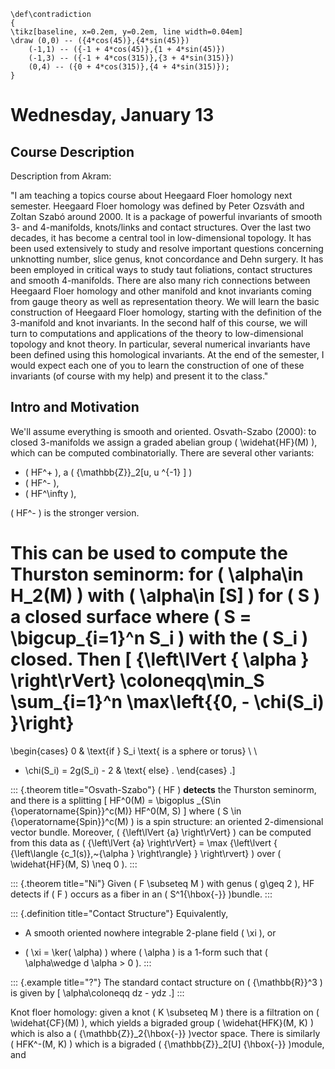 ```{=tex}
\def\contradiction
{
\tikz[baseline, x=0.2em, y=0.2em, line width=0.04em]
\draw (0,0) -- ({4*cos(45)},{4*sin(45)})
    (-1,1) -- ({-1 + 4*cos(45)},{1 + 4*sin(45)})
    (-1,3) -- ({-1 + 4*cos(315)},{3 + 4*sin(315)})
    (0,4) -- ({0 + 4*cos(315)},{4 + 4*sin(315)});
}
```
# Wednesday, January 13

## Course Description

Description from Akram:

"I am teaching a topics course about Heegaard Floer homology next semester. Heegaard Floer homology was defined by Peter Ozsváth and Zoltan Szabó around 2000. It is a package of powerful invariants of smooth 3- and 4-manifolds, knots/links and contact structures. Over the last two decades, it has become a central tool in low-dimensional topology. It has been used extensively to study and resolve important questions concerning unknotting number, slice genus, knot concordance and Dehn surgery. It has been employed in critical ways to study taut foliations, contact structures and smooth 4-manifolds. There are also many rich connections between Heegaard Floer homology and other manifold and knot invariants coming from gauge theory as well as representation theory. We will learn the basic construction of Heegaard Floer homology, starting with the definition of the 3-manifold and knot invariants. In the second half of this course, we will turn to computations and applications of the theory to low-dimensional topology and knot theory. In particular, several numerical invariants have been defined using this homological invariants. At the end of the semester, I would expect each one of you to learn the construction of one of these invariants (of course with my help) and present it to the class."

## Intro and Motivation

We'll assume everything is smooth and oriented. Osvath-Szabo (2000): to closed 3-manifolds we assign a graded abelian group \( \widehat{HF}(M) \), which can be computed combinatorially. There are several other variants:

-   \( HF^+ \), a \( {\mathbb{Z}}_2[u, u ^{-1} ] \)
-   \( HF^- \),
-   \( HF^\infty \),

\( HF^- \) is the stronger version.

This can be used to compute the Thurston seminorm: for \( \alpha\in H_2(M) \) with \( \alpha\in [S] \) for \( S \) a closed surface where \( S = \bigcup_{i=1}^n S_i \) with the \( S_i \) closed. Then
\[
{\left\lVert { \alpha } \right\rVert} \coloneqq\min_S \sum_{i=1}^n \max\left\{{0, - \chi(S_i) }\right\} 
=
\begin{cases}
0 & \text{if } S_i \text{ is a sphere or torus} \\ 
\\
- \chi(S_i) = 2g(S_i) - 2  & \text{ else} .
\end{cases}
.\]

::: {.theorem title="Osvath-Szabo"}
\( HF \) **detects** the Thurston seminorm, and there is a splitting
\[
HF^0(M) = \bigoplus _{S\in {\operatorname{Spin}}^c(M)} HF^0(M, S) 
\]
where \( S \in {\operatorname{Spin}}^c(M) \) is a spin structure: an oriented 2-dimensional vector bundle. Moreover, \( {\left\lVert {a} \right\rVert} \) can be computed from this data as \( {\left\lVert {a} \right\rVert} = \max {\left\lvert { {\left\langle {c_1(s)},~{\alpha } \right\rangle} } \right\rvert} \) over \( \widehat{HF}(M, S) \neq 0 \).
:::

::: {.theorem title="Ni"}
Given \( F \subseteq M \) with genus \( g\geq 2 \), HF detects if \( F \) occurs as a fiber in an \( S^1{\hbox{-}} \)bundle.
:::

::: {.definition title="Contact Structure"}
Equivalently,

-   A smooth oriented nowhere integrable 2-plane field \( \xi \), or

-   \( \xi = \ker( \alpha) \) where \( \alpha \) is a 1-form such that \( \alpha\wedge d \alpha > 0 \).
:::

::: {.example title="?"}
The standard contact structure on \( {\mathbb{R}}^3 \) is given by
\[
\alpha\coloneqq dz - ydz
.\]
:::

Knot floer homology: given a knot \( K \subseteq M \) there is a filtration on \( \widehat{CF}(M) \), which yields a bigraded group \( \widehat{HFK}(M, K) \) which is also a \( {\mathbb{Z}}_2{\hbox{-}} \)vector space. There is similarly \( HFK^-(M, K) \) which is a bigraded \( {\mathbb{Z}}_2[U] {\hbox{-}} \)module, and
